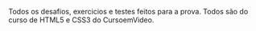 Todos os desafios, exercicios e testes feitos para a prova. Todos são do curso de HTML5 e CSS3 do CursoemVideo. 

